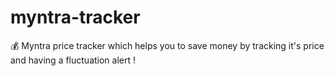 # myntra-tracker
💰 Myntra price tracker which helps you to save money by tracking it's price and having a fluctuation alert !
